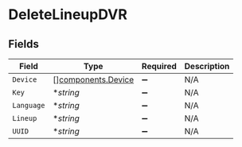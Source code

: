 # DeleteLineupDVR


## Fields

| Field                                                    | Type                                                     | Required                                                 | Description                                              |
| -------------------------------------------------------- | -------------------------------------------------------- | -------------------------------------------------------- | -------------------------------------------------------- |
| `Device`                                                 | [][components.Device](../../models/components/device.md) | :heavy_minus_sign:                                       | N/A                                                      |
| `Key`                                                    | **string*                                                | :heavy_minus_sign:                                       | N/A                                                      |
| `Language`                                               | **string*                                                | :heavy_minus_sign:                                       | N/A                                                      |
| `Lineup`                                                 | **string*                                                | :heavy_minus_sign:                                       | N/A                                                      |
| `UUID`                                                   | **string*                                                | :heavy_minus_sign:                                       | N/A                                                      |